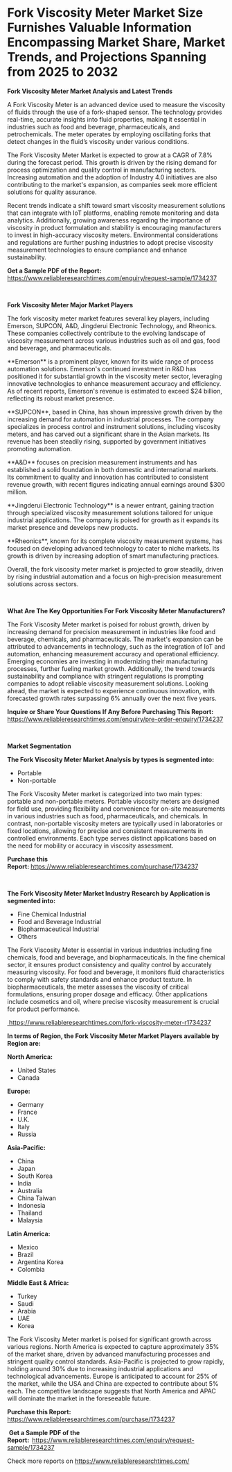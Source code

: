 <p><h1>Fork Viscosity Meter Market Size Furnishes Valuable Information Encompassing Market Share, Market Trends, and Projections Spanning from 2025 to 2032</h1></p><p><strong>Fork Viscosity Meter Market Analysis and Latest Trends</strong></p>
<p><p>A Fork Viscosity Meter is an advanced device used to measure the viscosity of fluids through the use of a fork-shaped sensor. The technology provides real-time, accurate insights into fluid properties, making it essential in industries such as food and beverage, pharmaceuticals, and petrochemicals. The meter operates by employing oscillating forks that detect changes in the fluid’s viscosity under various conditions.</p><p>The Fork Viscosity Meter Market is expected to grow at a CAGR of 7.8% during the forecast period. This growth is driven by the rising demand for process optimization and quality control in manufacturing sectors. Increasing automation and the adoption of Industry 4.0 initiatives are also contributing to the market's expansion, as companies seek more efficient solutions for quality assurance. </p><p>Recent trends indicate a shift toward smart viscosity measurement solutions that can integrate with IoT platforms, enabling remote monitoring and data analytics. Additionally, growing awareness regarding the importance of viscosity in product formulation and stability is encouraging manufacturers to invest in high-accuracy viscosity meters. Environmental considerations and regulations are further pushing industries to adopt precise viscosity measurement technologies to ensure compliance and enhance sustainability.</p></p>
<p><strong>Get a Sample PDF of the Report:&nbsp;</strong> <a href="https://www.reliableresearchtimes.com/enquiry/request-sample/1734237?utm_campaign=2141&utm_medium=2&utm_source=Github&utm_content=ia&utm_term=22022025&utm_id=fork-viscosity-meter">https://www.reliableresearchtimes.com/enquiry/request-sample/1734237</a></p>
<p>&nbsp;</p>
<p><strong>Fork Viscosity Meter Major Market Players</strong></p>
<p><p>The fork viscosity meter market features several key players, including Emerson, SUPCON, A&D, Jingderui Electronic Technology, and Rheonics. These companies collectively contribute to the evolving landscape of viscosity measurement across various industries such as oil and gas, food and beverage, and pharmaceuticals.</p><p>**Emerson** is a prominent player, known for its wide range of process automation solutions. Emerson's continued investment in R&D has positioned it for substantial growth in the viscosity meter sector, leveraging innovative technologies to enhance measurement accuracy and efficiency. As of recent reports, Emerson's revenue is estimated to exceed $24 billion, reflecting its robust market presence.</p><p>**SUPCON**, based in China, has shown impressive growth driven by the increasing demand for automation in industrial processes. The company specializes in process control and instrument solutions, including viscosity meters, and has carved out a significant share in the Asian markets. Its revenue has been steadily rising, supported by government initiatives promoting automation.</p><p>**A&D** focuses on precision measurement instruments and has established a solid foundation in both domestic and international markets. Its commitment to quality and innovation has contributed to consistent revenue growth, with recent figures indicating annual earnings around $300 million.</p><p>**Jingderui Electronic Technology** is a newer entrant, gaining traction through specialized viscosity measurement solutions tailored for unique industrial applications. The company is poised for growth as it expands its market presence and develops new products.</p><p>**Rheonics**, known for its complete viscosity measurement systems, has focused on developing advanced technology to cater to niche markets. Its growth is driven by increasing adoption of smart manufacturing practices.</p><p>Overall, the fork viscosity meter market is projected to grow steadily, driven by rising industrial automation and a focus on high-precision measurement solutions across sectors.</p></p>
<p>&nbsp;</p>
<p><strong>What Are The Key Opportunities For Fork Viscosity Meter Manufacturers?</strong></p>
<p><p>The Fork Viscosity Meter market is poised for robust growth, driven by increasing demand for precision measurement in industries like food and beverage, chemicals, and pharmaceuticals. The market's expansion can be attributed to advancements in technology, such as the integration of IoT and automation, enhancing measurement accuracy and operational efficiency. Emerging economies are investing in modernizing their manufacturing processes, further fueling market growth. Additionally, the trend towards sustainability and compliance with stringent regulations is prompting companies to adopt reliable viscosity measurement solutions. Looking ahead, the market is expected to experience continuous innovation, with forecasted growth rates surpassing 6% annually over the next five years.</p></p>
<p><strong>Inquire or Share Your Questions If Any Before Purchasing This Report:</strong> <a href="https://www.reliableresearchtimes.com/enquiry/pre-order-enquiry/1734237?utm_campaign=2141&utm_medium=2&utm_source=Github&utm_content=ia&utm_term=22022025&utm_id=fork-viscosity-meter">https://www.reliableresearchtimes.com/enquiry/pre-order-enquiry/1734237</a></p>
<p>&nbsp;</p>
<p><strong>Market Segmentation</strong></p>
<p><strong>The Fork Viscosity Meter Market Analysis by types is segmented into:</strong></p>
<p><ul><li>Portable</li><li>Non-portable</li></ul></p>
<p><p>The Fork Viscosity Meter market is categorized into two main types: portable and non-portable meters. Portable viscosity meters are designed for field use, providing flexibility and convenience for on-site measurements in various industries such as food, pharmaceuticals, and chemicals. In contrast, non-portable viscosity meters are typically used in laboratories or fixed locations, allowing for precise and consistent measurements in controlled environments. Each type serves distinct applications based on the need for mobility or accuracy in viscosity assessment.</p></p>
<p><strong>Purchase this Report:&nbsp;</strong><a href="https://www.reliableresearchtimes.com/purchase/1734237?utm_campaign=2141&utm_medium=2&utm_source=Github&utm_content=ia&utm_term=22022025&utm_id=fork-viscosity-meter">https://www.reliableresearchtimes.com/purchase/1734237</a></p>
<p>&nbsp;</p>
<p><strong>The Fork Viscosity Meter Market Industry Research by Application is segmented into:</strong></p>
<p><ul><li>Fine Chemical Industrial</li><li>Food and Beverage Industrial</li><li>Biopharmaceutical Industrial</li><li>Others</li></ul></p>
<p><p>The Fork Viscosity Meter is essential in various industries including fine chemicals, food and beverage, and biopharmaceuticals. In the fine chemical sector, it ensures product consistency and quality control by accurately measuring viscosity. For food and beverage, it monitors fluid characteristics to comply with safety standards and enhance product texture. In biopharmaceuticals, the meter assesses the viscosity of critical formulations, ensuring proper dosage and efficacy. Other applications include cosmetics and oil, where precise viscosity measurement is crucial for product performance.</p></p>
<p><a href="https://www.reliableresearchtimes.com/fork-viscosity-meter-r1734237?utm_campaign=2141&utm_medium=2&utm_source=Github&utm_content=ia&utm_term=22022025&utm_id=fork-viscosity-meter">&nbsp;https://www.reliableresearchtimes.com/fork-viscosity-meter-r1734237</a></p>
<p><strong>In terms of Region, the Fork Viscosity Meter Market Players available by Region are:</strong></p>
<p>
    <p> <strong> North America: </strong>
        <ul>
            <li>United States</li>
            <li>Canada</li>
        </ul>
        </p> 
    <p> <strong> Europe: </strong>
        <ul>
            <li>Germany</li>
            <li>France</li>
            <li>U.K.</li>
            <li>Italy</li>
            <li>Russia</li>
        </ul>
        </p> 
    <p> <strong> Asia-Pacific: </strong>
        <ul>
            <li>China</li>
            <li>Japan</li>
            <li>South Korea</li>
            <li>India</li>
            <li>Australia</li>
            <li>China Taiwan</li>
            <li>Indonesia</li>
            <li>Thailand</li>
            <li>Malaysia</li>
        </ul>
        </p> 
    <p> <strong> Latin America: </strong>
        <ul>
            <li>Mexico</li>
            <li>Brazil</li>
            <li>Argentina Korea</li>
            <li>Colombia</li>
        </ul>
        </p> 
    <p> <strong> Middle East & Africa: </strong>
        <ul>
            <li>Turkey</li>
            <li>Saudi</li>
            <li>Arabia</li>
            <li>UAE</li>
            <li>Korea</li>
        </ul>
    </p>
    </p>
<p><p>The Fork Viscosity Meter market is poised for significant growth across various regions. North America is expected to capture approximately 35% of the market share, driven by advanced manufacturing processes and stringent quality control standards. Asia-Pacific is projected to grow rapidly, holding around 30% due to increasing industrial applications and technological advancements. Europe is anticipated to account for 25% of the market, while the USA and China are expected to contribute about 5% each. The competitive landscape suggests that North America and APAC will dominate the market in the foreseeable future.</p></p>
<p><strong>Purchase this Report: </strong><a href="https://www.reliableresearchtimes.com/purchase/1734237?utm_campaign=2141&utm_medium=2&utm_source=Github&utm_content=ia&utm_term=22022025&utm_id=fork-viscosity-meter">https://www.reliableresearchtimes.com/purchase/1734237</a></p>
<p>&nbsp;<strong>Get a Sample PDF of the Report:&nbsp;&nbsp;</strong><a href="https://www.reliableresearchtimes.com/enquiry/request-sample/1734237?utm_campaign=2141&utm_medium=2&utm_source=Github&utm_content=ia&utm_term=22022025&utm_id=fork-viscosity-meter">https://www.reliableresearchtimes.com/enquiry/request-sample/1734237</a></p>
<p><strong></strong></p>
<p>Check more reports on <a href="https://www.reliableresearchtimes.com/?utm_campaign=2141&utm_medium=2&utm_source=Github&utm_content=ia&utm_term=22022025&utm_id=fork-viscosity-meter">https://www.reliableresearchtimes.com/</a></p>
